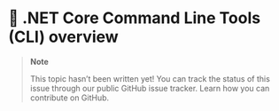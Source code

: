 # 🔧 .NET Core Command Line Tools (CLI) overview

> **Note**
> 
> This topic hasn’t been written yet! You can track the status of this issue through our public GitHub issue tracker. Learn how you can contribute on GitHub.
